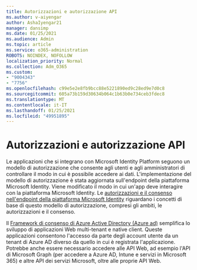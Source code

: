```yaml
---
title: Autorizzazioni e autorizzazione API
ms.author: v-aiyengar
author: AshaIyengar21
manager: dansimp
ms.date: 01/25/2021
ms.audience: Admin
ms.topic: article
ms.service: o365-administration
ROBOTS: NOINDEX, NOFOLLOW
localization_priority: Normal
ms.collection: Adm_O365
ms.custom:
- "9004343"
- "7756"
ms.openlocfilehash: c99e5e2e8fb9bcc88e5221890ed9c28ed9e7d0c8
ms.sourcegitcommit: 605a73b159d30634b064c1b63b0e734ceb3fdec8
ms.translationtype: MT
ms.contentlocale: it-IT
ms.lasthandoff: 01/25/2021
ms.locfileid: "49951895"
---
```

# <a name="api-permissions-and-consent"></a>Autorizzazioni e autorizzazione API

Le applicazioni che si integrano con Microsoft Identity Platform seguono un modello di autorizzazione che consente agli utenti e agli amministratori di controllare il modo in cui è possibile accedere ai dati. L'implementazione del modello di autorizzazione è stata aggiornata sull'endpoint della piattaforma Microsoft Identity. Viene modificato il modo in cui un'app deve interagire con la piattaforma Microsoft Identity. Le [autorizzazioni e il consenso nell'endpoint della piattaforma Microsoft Identity](https://docs.microsoft.com/azure/active-directory/develop/v2-permissions-and-consent) riguardano i concetti di base di questo modello di autorizzazione, compresi gli ambiti, le autorizzazioni e il consenso.

Il [Framework di consenso di Azure Active Directory (Azure ad)](https://docs.microsoft.com/azure/active-directory/develop/consent-framework) semplifica lo sviluppo di applicazioni Web multi-tenant e native client. Queste applicazioni consentono l'accesso da parte degli account utente da un tenant di Azure AD diverso da quello in cui è registrata l'applicazione. Potrebbe anche essere necessario accedere alle API Web, ad esempio l'API di Microsoft Graph (per accedere a Azure AD, Intune e servizi in Microsoft 365) e altre API dei servizi Microsoft, oltre alle proprie API Web.

